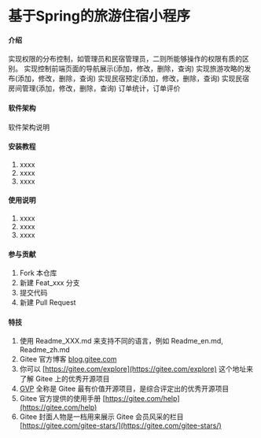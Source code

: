 # 基于Spring的旅游住宿小程序

#### 介绍
实现权限的分布控制，如管理员和民宿管理员，二则所能够操作的权限有质的区别。
实现控制前端页面的导航展示(添加，修改，删除，查询)
实现旅游攻略的发布(添加，修改，删除，查询)
实现民宿预定(添加，修改，删除，查询)
实现民宿房间管理(添加，修改，删除，查询)
订单统计，订单评价


#### 软件架构
软件架构说明


#### 安装教程

1.  xxxx
2.  xxxx
3.  xxxx

#### 使用说明

1.  xxxx
2.  xxxx
3.  xxxx

#### 参与贡献

1.  Fork 本仓库
2.  新建 Feat_xxx 分支
3.  提交代码
4.  新建 Pull Request


#### 特技

1.  使用 Readme\_XXX.md 来支持不同的语言，例如 Readme\_en.md, Readme\_zh.md
2.  Gitee 官方博客 [blog.gitee.com](https://blog.gitee.com)
3.  你可以 [https://gitee.com/explore](https://gitee.com/explore) 这个地址来了解 Gitee 上的优秀开源项目
4.  [GVP](https://gitee.com/gvp) 全称是 Gitee 最有价值开源项目，是综合评定出的优秀开源项目
5.  Gitee 官方提供的使用手册 [https://gitee.com/help](https://gitee.com/help)
6.  Gitee 封面人物是一档用来展示 Gitee 会员风采的栏目 [https://gitee.com/gitee-stars/](https://gitee.com/gitee-stars/)
